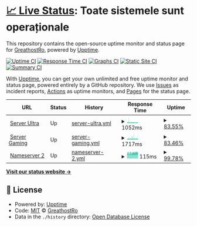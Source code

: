 # [📈 Live Status](https://uptime.greathost.ro): <!--live status--> **Toate sistemele sunt operaționale**

This repository contains the open-source uptime monitor and status page for [GreathostRo](https://uptime.greathost.ro), powered by [Upptime](https://github.com/upptime/upptime).

[![Uptime CI](https://github.com/GreathostRo/upptime/workflows/Uptime%20CI/badge.svg)](https://github.com/GreathostRo/upptime/actions?query=workflow%3A%22Uptime+CI%22)
[![Response Time CI](https://github.com/GreathostRo/upptime/workflows/Response%20Time%20CI/badge.svg)](https://github.com/GreathostRo/upptime/actions?query=workflow%3A%22Response+Time+CI%22)
[![Graphs CI](https://github.com/GreathostRo/upptime/workflows/Graphs%20CI/badge.svg)](https://github.com/GreathostRo/upptime/actions?query=workflow%3A%22Graphs+CI%22)
[![Static Site CI](https://github.com/GreathostRo/upptime/workflows/Static%20Site%20CI/badge.svg)](https://github.com/GreathostRo/upptime/actions?query=workflow%3A%22Static+Site+CI%22)
[![Summary CI](https://github.com/GreathostRo/upptime/workflows/Summary%20CI/badge.svg)](https://github.com/GreathostRo/upptime/actions?query=workflow%3A%22Summary+CI%22)

With [Upptime](https://upptime.js.org), you can get your own unlimited and free uptime monitor and status page, powered entirely by a GitHub repository. We use [Issues](https://github.com/GreathostRo/upptime/issues) as incident reports, [Actions](https://github.com/GreathostRo/upptime/actions) as uptime monitors, and [Pages](https://uptime.greathost.ro) for the status page.

<!--start: status pages-->
<!-- This summary is generated by Upptime (https://github.com/upptime/upptime) -->
<!-- Do not edit this manually, your changes will be overwritten -->
<!-- prettier-ignore -->
| URL | Status | History | Response Time | Uptime |
| --- | ------ | ------- | ------------- | ------ |
| <img alt="" src="https://icons.duckduckgo.com/ip3/ultra.greathost.ro.ico" height="13"> [Server Ultra](https://ultra.greathost.ro) | Up | [server-ultra.yml](https://github.com/GreathostRo/upptime/commits/HEAD/history/server-ultra.yml) | <details><summary><img alt="Response time graph" src="./graphs/server-ultra/response-time-week.png" height="20"> 1052ms</summary><br><a href="https://uptime.greathost.ro/history/server-ultra"><img alt="Response time 919" src="https://img.shields.io/endpoint?url=https%3A%2F%2Fraw.githubusercontent.com%2FGreathostRo%2Fupptime%2FHEAD%2Fapi%2Fserver-ultra%2Fresponse-time.json"></a><br><a href="https://uptime.greathost.ro/history/server-ultra"><img alt="24-hour response time 1113" src="https://img.shields.io/endpoint?url=https%3A%2F%2Fraw.githubusercontent.com%2FGreathostRo%2Fupptime%2FHEAD%2Fapi%2Fserver-ultra%2Fresponse-time-day.json"></a><br><a href="https://uptime.greathost.ro/history/server-ultra"><img alt="7-day response time 1052" src="https://img.shields.io/endpoint?url=https%3A%2F%2Fraw.githubusercontent.com%2FGreathostRo%2Fupptime%2FHEAD%2Fapi%2Fserver-ultra%2Fresponse-time-week.json"></a><br><a href="https://uptime.greathost.ro/history/server-ultra"><img alt="30-day response time 1079" src="https://img.shields.io/endpoint?url=https%3A%2F%2Fraw.githubusercontent.com%2FGreathostRo%2Fupptime%2FHEAD%2Fapi%2Fserver-ultra%2Fresponse-time-month.json"></a><br><a href="https://uptime.greathost.ro/history/server-ultra"><img alt="1-year response time 920" src="https://img.shields.io/endpoint?url=https%3A%2F%2Fraw.githubusercontent.com%2FGreathostRo%2Fupptime%2FHEAD%2Fapi%2Fserver-ultra%2Fresponse-time-year.json"></a></details> | <details><summary><a href="https://uptime.greathost.ro/history/server-ultra">83.55%</a></summary><a href="https://uptime.greathost.ro/history/server-ultra"><img alt="All-time uptime 99.77%" src="https://img.shields.io/endpoint?url=https%3A%2F%2Fraw.githubusercontent.com%2FGreathostRo%2Fupptime%2FHEAD%2Fapi%2Fserver-ultra%2Fuptime.json"></a><br><a href="https://uptime.greathost.ro/history/server-ultra"><img alt="24-hour uptime 85.41%" src="https://img.shields.io/endpoint?url=https%3A%2F%2Fraw.githubusercontent.com%2FGreathostRo%2Fupptime%2FHEAD%2Fapi%2Fserver-ultra%2Fuptime-day.json"></a><br><a href="https://uptime.greathost.ro/history/server-ultra"><img alt="7-day uptime 83.55%" src="https://img.shields.io/endpoint?url=https%3A%2F%2Fraw.githubusercontent.com%2FGreathostRo%2Fupptime%2FHEAD%2Fapi%2Fserver-ultra%2Fuptime-week.json"></a><br><a href="https://uptime.greathost.ro/history/server-ultra"><img alt="30-day uptime 92.16%" src="https://img.shields.io/endpoint?url=https%3A%2F%2Fraw.githubusercontent.com%2FGreathostRo%2Fupptime%2FHEAD%2Fapi%2Fserver-ultra%2Fuptime-month.json"></a><br><a href="https://uptime.greathost.ro/history/server-ultra"><img alt="1-year uptime 99.35%" src="https://img.shields.io/endpoint?url=https%3A%2F%2Fraw.githubusercontent.com%2FGreathostRo%2Fupptime%2FHEAD%2Fapi%2Fserver-ultra%2Fuptime-year.json"></a></details>
| <img alt="" src="https://icons.duckduckgo.com/ip3/game.greathost.ro.ico" height="13"> [Server Gaming](https://game.greathost.ro) | Up | [server-gaming.yml](https://github.com/GreathostRo/upptime/commits/HEAD/history/server-gaming.yml) | <details><summary><img alt="Response time graph" src="./graphs/server-gaming/response-time-week.png" height="20"> 1717ms</summary><br><a href="https://uptime.greathost.ro/history/server-gaming"><img alt="Response time 1452" src="https://img.shields.io/endpoint?url=https%3A%2F%2Fraw.githubusercontent.com%2FGreathostRo%2Fupptime%2FHEAD%2Fapi%2Fserver-gaming%2Fresponse-time.json"></a><br><a href="https://uptime.greathost.ro/history/server-gaming"><img alt="24-hour response time 1905" src="https://img.shields.io/endpoint?url=https%3A%2F%2Fraw.githubusercontent.com%2FGreathostRo%2Fupptime%2FHEAD%2Fapi%2Fserver-gaming%2Fresponse-time-day.json"></a><br><a href="https://uptime.greathost.ro/history/server-gaming"><img alt="7-day response time 1717" src="https://img.shields.io/endpoint?url=https%3A%2F%2Fraw.githubusercontent.com%2FGreathostRo%2Fupptime%2FHEAD%2Fapi%2Fserver-gaming%2Fresponse-time-week.json"></a><br><a href="https://uptime.greathost.ro/history/server-gaming"><img alt="30-day response time 1582" src="https://img.shields.io/endpoint?url=https%3A%2F%2Fraw.githubusercontent.com%2FGreathostRo%2Fupptime%2FHEAD%2Fapi%2Fserver-gaming%2Fresponse-time-month.json"></a><br><a href="https://uptime.greathost.ro/history/server-gaming"><img alt="1-year response time 1453" src="https://img.shields.io/endpoint?url=https%3A%2F%2Fraw.githubusercontent.com%2FGreathostRo%2Fupptime%2FHEAD%2Fapi%2Fserver-gaming%2Fresponse-time-year.json"></a></details> | <details><summary><a href="https://uptime.greathost.ro/history/server-gaming">83.46%</a></summary><a href="https://uptime.greathost.ro/history/server-gaming"><img alt="All-time uptime 99.77%" src="https://img.shields.io/endpoint?url=https%3A%2F%2Fraw.githubusercontent.com%2FGreathostRo%2Fupptime%2FHEAD%2Fapi%2Fserver-gaming%2Fuptime.json"></a><br><a href="https://uptime.greathost.ro/history/server-gaming"><img alt="24-hour uptime 85.42%" src="https://img.shields.io/endpoint?url=https%3A%2F%2Fraw.githubusercontent.com%2FGreathostRo%2Fupptime%2FHEAD%2Fapi%2Fserver-gaming%2Fuptime-day.json"></a><br><a href="https://uptime.greathost.ro/history/server-gaming"><img alt="7-day uptime 83.46%" src="https://img.shields.io/endpoint?url=https%3A%2F%2Fraw.githubusercontent.com%2FGreathostRo%2Fupptime%2FHEAD%2Fapi%2Fserver-gaming%2Fuptime-week.json"></a><br><a href="https://uptime.greathost.ro/history/server-gaming"><img alt="30-day uptime 92.12%" src="https://img.shields.io/endpoint?url=https%3A%2F%2Fraw.githubusercontent.com%2FGreathostRo%2Fupptime%2FHEAD%2Fapi%2Fserver-gaming%2Fuptime-month.json"></a><br><a href="https://uptime.greathost.ro/history/server-gaming"><img alt="1-year uptime 99.34%" src="https://img.shields.io/endpoint?url=https%3A%2F%2Fraw.githubusercontent.com%2FGreathostRo%2Fupptime%2FHEAD%2Fapi%2Fserver-gaming%2Fuptime-year.json"></a></details>
| <img alt="" src="https://icons.duckduckgo.com/ip3/null.ico" height="13"> [Nameserver 2](ns2.greathost.ro) | Up | [nameserver-2.yml](https://github.com/GreathostRo/upptime/commits/HEAD/history/nameserver-2.yml) | <details><summary><img alt="Response time graph" src="./graphs/nameserver-2/response-time-week.png" height="20"> 115ms</summary><br><a href="https://uptime.greathost.ro/history/nameserver-2"><img alt="Response time 113" src="https://img.shields.io/endpoint?url=https%3A%2F%2Fraw.githubusercontent.com%2FGreathostRo%2Fupptime%2FHEAD%2Fapi%2Fnameserver-2%2Fresponse-time.json"></a><br><a href="https://uptime.greathost.ro/history/nameserver-2"><img alt="24-hour response time 122" src="https://img.shields.io/endpoint?url=https%3A%2F%2Fraw.githubusercontent.com%2FGreathostRo%2Fupptime%2FHEAD%2Fapi%2Fnameserver-2%2Fresponse-time-day.json"></a><br><a href="https://uptime.greathost.ro/history/nameserver-2"><img alt="7-day response time 115" src="https://img.shields.io/endpoint?url=https%3A%2F%2Fraw.githubusercontent.com%2FGreathostRo%2Fupptime%2FHEAD%2Fapi%2Fnameserver-2%2Fresponse-time-week.json"></a><br><a href="https://uptime.greathost.ro/history/nameserver-2"><img alt="30-day response time 113" src="https://img.shields.io/endpoint?url=https%3A%2F%2Fraw.githubusercontent.com%2FGreathostRo%2Fupptime%2FHEAD%2Fapi%2Fnameserver-2%2Fresponse-time-month.json"></a><br><a href="https://uptime.greathost.ro/history/nameserver-2"><img alt="1-year response time 113" src="https://img.shields.io/endpoint?url=https%3A%2F%2Fraw.githubusercontent.com%2FGreathostRo%2Fupptime%2FHEAD%2Fapi%2Fnameserver-2%2Fresponse-time-year.json"></a></details> | <details><summary><a href="https://uptime.greathost.ro/history/nameserver-2">99.78%</a></summary><a href="https://uptime.greathost.ro/history/nameserver-2"><img alt="All-time uptime 100.00%" src="https://img.shields.io/endpoint?url=https%3A%2F%2Fraw.githubusercontent.com%2FGreathostRo%2Fupptime%2FHEAD%2Fapi%2Fnameserver-2%2Fuptime.json"></a><br><a href="https://uptime.greathost.ro/history/nameserver-2"><img alt="24-hour uptime 98.47%" src="https://img.shields.io/endpoint?url=https%3A%2F%2Fraw.githubusercontent.com%2FGreathostRo%2Fupptime%2FHEAD%2Fapi%2Fnameserver-2%2Fuptime-day.json"></a><br><a href="https://uptime.greathost.ro/history/nameserver-2"><img alt="7-day uptime 99.78%" src="https://img.shields.io/endpoint?url=https%3A%2F%2Fraw.githubusercontent.com%2FGreathostRo%2Fupptime%2FHEAD%2Fapi%2Fnameserver-2%2Fuptime-week.json"></a><br><a href="https://uptime.greathost.ro/history/nameserver-2"><img alt="30-day uptime 99.95%" src="https://img.shields.io/endpoint?url=https%3A%2F%2Fraw.githubusercontent.com%2FGreathostRo%2Fupptime%2FHEAD%2Fapi%2Fnameserver-2%2Fuptime-month.json"></a><br><a href="https://uptime.greathost.ro/history/nameserver-2"><img alt="1-year uptime 100.00%" src="https://img.shields.io/endpoint?url=https%3A%2F%2Fraw.githubusercontent.com%2FGreathostRo%2Fupptime%2FHEAD%2Fapi%2Fnameserver-2%2Fuptime-year.json"></a></details>

<!--end: status pages-->

[**Visit our status website →**](https://uptime.greathost.ro)

## 📄 License

- Powered by: [Upptime](https://github.com/upptime/upptime)
- Code: [MIT](./LICENSE) © [GreathostRo](https://uptime.greathost.ro)
- Data in the `./history` directory: [Open Database License](https://opendatacommons.org/licenses/odbl/1-0/)

